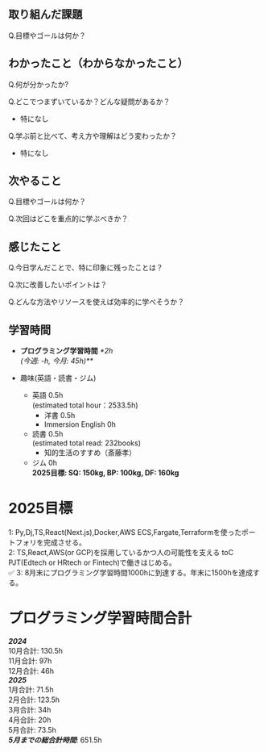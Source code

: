 ## 取り組んだ課題
Q.目標やゴールは何か？

## わかったこと（わからなかったこと）
Q.何が分かったか?

Q.どこでつまずいているか？どんな疑問があるか？
- 特になし

Q.学ぶ前と比べて、考え方や理解はどう変わったか？
- 特になし

## 次やること
Q.目標やゴールは何か？

  
Q.次回はどこを重点的に学ぶべきか？


## 感じたこと
Q.今日学んだことで、特に印象に残ったことは？


Q.次に改善したいポイントは？


Q.どんな方法やリソースを使えば効率的に学べそうか？


## 学習時間
- **プログラミング学習時間**
_*2h<br>
(今週: -h, 今月: 45h)**_

- 趣味(英語・読書・ジム)
  - 英語 0.5h<br>(estimated total hour：2533.5h)
    - 洋書 0.5h
    - Immersion English 0h
  - 読書 0.5h<br>(estimated total read: 232books)
    - 知的生活のすすめ（斎藤孝）
  - ジム 0h<br>**2025目標: SQ: 150kg, BP: 100kg, DF: 160kg**

# 2025目標
1: Py,Dj,TS,React(Next.js),Docker,AWS ECS,Fargate,Terraformを使ったポートフォリを完成させる。<br>
2: TS,React,AWS(or GCP)を採用しているかつ人の可能性を支える toC PJT(Edtech or HRtech or Fintech)で働きはじめる。<br>✅
3: 8月末にプログラミング学習時間1000hに到達する。年末に1500hを達成する。<br>

# プログラミング学習時間合計
_**2024**_<br>
10月合計: 130.5h<br>
11月合計: 97h<br>
12月合計: 46h<br>
_**2025**_<br>
1月合計: 71.5h<br>
2月合計: 123.5h <br>
3月合計: 34h <br>
4月合計: 20h <br>
5月合計: 73.5h <br>
_**5月までの総合計時間**_: 651.5h
